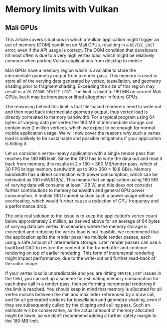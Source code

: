 <!--
- Copyright (c) 2019, Arm Limited and Contributors
-
- SPDX-License-Identifier: Apache-2.0
-
- Licensed under the Apache License, Version 2.0 the "License";
- you may not use this file except in compliance with the License.
- You may obtain a copy of the License at
-
-     http://www.apache.org/licenses/LICENSE-2.0
-
- Unless required by applicable law or agreed to in writing, software
- distributed under the License is distributed on an "AS IS" BASIS,
- WITHOUT WARRANTIES OR CONDITIONS OF ANY KIND, either express or implied.
- See the License for the specific language governing permissions and
- limitations under the License.
-
-->

# Memory limits with Vulkan 

## Mali GPUs

This article covers situations in which a Vulkan application might trigger an out of memory (OOM) condition on Mali GPUs, resulting in a `DEVICE_LOST` error, even if the API usage is correct. The OOM condition that developers hit most often is due to a very high vertex load, which might be relatively common when porting Vulkan applications from desktop to mobile.

Mali GPUs have a memory region which is available to store the intermediate geometry output from a render pass. This memory is used to store all of the varying data generated by vertex, tessellation, and geometry shading prior to fragment shading. Exceeding the size of this region may result in a `VK_ERROR_DEVICE_LOST`. The limit is fixed to 180 MB on current Mali GPUs, but it may be increases or lifted altogether in future GPUs.

The reasoning behind this limit is that tile-based renderers need to write out and then read back intermediate geometry output, thus vertex load is directly correlated to memory bandwidth. For a typical program using 64 bytes of varying data per vertex the 180 MB of intermediate storage can contain over 2 million vertices, which we expect to be enough for normal mobile application usage.
We will now cover the reasons why such a vertex load is unlikely to be sustainable and possible mitigations if your application is hitting it.

Let us consider a vertex-heavy application with a single render pass that reaches the 180 MB limit. Since the GPU has to write the data out and read it back from memory, this results in 2 x 180 = 360 MB/render pass, which at 30 FPS brings memory bandwidth up to 30 x 360 = 10.8 GB/s. Memory bandwidth has a direct correlation with power consumption, which can be estimated as 100 mW/(GB/s). This means that an application using 180 MB of varying data will consume at least 1.08 W, and this does not consider further contributions to memory bandwidth and general GPU power consumption. A mobile GPU cannot sustain such a power usage without overheating, which would further cause a reduction of GPU frequency and a performance drop.

The only real solution to the issue is to keep the application’s vertex count below approximately 2 million, as derived above for an average of 64 bytes of varying data per vertex. In scenarios where the memory storage is exceeded and reducing the vertex load is not feasible, we recommend that the application splits the render pass into multiple render passes, each using a safe amount of intermediate storage. Later render passes can use a loadOp=LOAD to restore the content of the framebuffer and continue rendering on top of earlier rendering. This form of incremental rendering might impact performance, due to the write-out and further read-back of the color image.

If your vertex load is unpredictable and you are hitting `DEVICE_LOST` issues in the field, you can set up a scheme for estimating memory consumption for each draw call in a render pass, then performing incremental rendering if the limit is reached. You should keep in mind that memory is allocated for all vertex indices between the min and max index referenced by a draw call, and for all generated vertices for tessellation and geometry shading, even if they are subsequently culled by the clipping and culling pass. Such an estimate will be conservative, as the actual amount of memory allocated might be lower, so we don’t recommend adding a further safety margin to the 180 MB limit.
